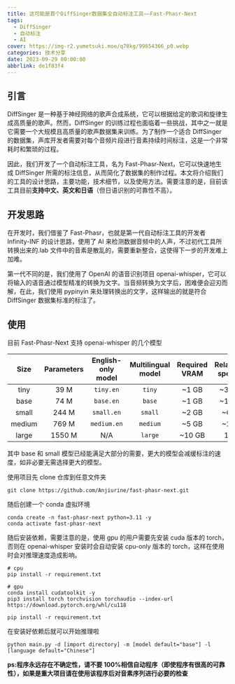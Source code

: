 ```yaml
---
title: 这可能是首个DiffSinger数据集全自动标注工具——Fast-Phasr-Next
tags:
  - DiffSinger
  - 自动标注
  - AI
cover: https://img-r2.yumetsuki.moe/q78kg/99654366_p0.webp
categories: 技术分享
date: 2023-09-29 00:00:00
abbrlink: de1f83f4
---
```


## 引言

DiffSinger 是一种基于神经网络的歌声合成系统，它可以根据给定的歌词和旋律生成高质量的歌声。然而，DiffSinger 的训练过程也面临着一些挑战，其中之一就是它需要一个大规模且高质量的歌声数据集来训练。为了制作一个适合 DiffSinger 的数据集，声库开发者需要对每个音频片段进行音素持续时间标注，这是一个非常耗时和繁琐的过程。

因此，我们开发了一个自动标注工具，名为 Fast-Phasr-Next，它可以快速地生成 DiffSinger 所需的标注信息，从而简化了数据集的制作过程。本文将介绍我们的工具的设计思路，主要功能，技术细节，以及使用方法。需要注意的是，目前该工具目前**支持中文、英文和日语**（但日语识别的可靠性不高）。

## 开发思路

在开发时，我们借鉴了 Fast-Phasr，也就是第一代自动标注工具的开发者 Infinity-INF 的设计思路，使用了 AI 来检测数据音频中的人声，不过初代工具所转换出来的.lab 文件中的音素是散乱的，需要重新整合，这使得下一步的开发难上加难。

第一代不同的是，我们使用了 OpenAI 的语音识别项目 openai-whisper，它可以将输入的语音通过模型精准的转换为文字。当音频转换为文字后，困难便会迎刃而解，在此，我们使用 pypinyin 来处理转换出的文字，这样输出的就是符合 DiffSinger 数据集标准的标注了。

## 使用

目前 Fast-Phasr-Next 支持 openai-whisper 的几个模型

|  Size  | Parameters | English-only model | Multilingual model | Required VRAM | Relative speed |
| :----: | :--------: | :----------------: | :----------------: | :-----------: | :------------: |
|  tiny  |    39 M    |     `tiny.en`      |       `tiny`       |     ~1 GB     |      ~32x      |
|  base  |    74 M    |     `base.en`      |       `base`       |     ~1 GB     |      ~16x      |
| small  |   244 M    |     `small.en`     |      `small`       |     ~2 GB     |      ~6x       |
| medium |   769 M    |    `medium.en`     |      `medium`      |     ~5 GB     |      ~2x       |
| large  |   1550 M   |        N/A         |      `large`       |    ~10 GB     |       1x       |

其中 base 和 small 模型已经能满足大部分的需要，更大的模型会减缓标注的速度，如非必要无需选择更大的模型。

使用项目先 clone 仓库到任意文件夹

```
git clone https://github.com/Anjiurine/fast-phasr-next.git
```

随后创建一个 conda 虚拟环境

```
conda create -n fast-phasr-next python=3.11 -y
conda activate fast-phasr-next
```

随后安装依赖，需要注意的是，使用 gpu 的用户需要先安装 cuda 版本的 torch，否则在 openai-whisper 安装时会自动安装 cpu-only 版本的 torch，这样在使用时会对推理速度造成影响。

```
# cpu
pip install -r requirement.txt

# gpu
conda install cudatoolkit -y
pip3 install torch torchvision torchaudio --index-url https://download.pytorch.org/whl/cu118

pip install -r requirement.txt
```

在安装好依赖后就可以开始推理啦

```
python main.py -d [import directory] -m [model default="base"] -l [language default="Chinese"]
```

**ps:程序永远存在不确定性，请不要 100%相信自动程序（即使程序有很高的可靠性），如果是重大项目请在使用该程序后对音素序列进行必要的检查**
